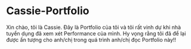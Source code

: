 # Cassie-Portfolio
Xin chào, tôi là Cassie. Đây là Portfolio của tôi và tôi rất vinh dự khi nhà tuyển dụng đã xem xét Performance của mình. Hy vọng rằng tôi đã để lại được ấn tượng cho anh/chị trong quá trình anh/chị đọc Portfolio này!!
